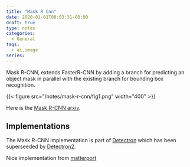 ```yaml
---
title: "Mask R Cnn"
date: 2020-01-01T08:03:31-08:00
draft: true
type: notes
categories:
  - General
tags:
  - ai,image
series:
---
```


 Mask R-CNN, extends FasterR-CNN by adding a branch for predicting an object mask in parallel with the existing branch for bounding box recognition. 
 
<!--more-->



{{< figure src="/notes/mask-r-cnn/fig1.png" width="400" >}}

Here is the [Mask R-CNN arxiv](https://arxiv.org/pdf/1703.06870.pdf).

## Implementations

The Mask R-CNN implementation is part of [Detectron](https://github.com/facebookresearch/Detectron) which has been superseeded by [Detectron2](https://github.com/facebookresearch/Detectron2).

Nice implementation from [matterport](https://github.com/matterport/Mask_RCNN)

